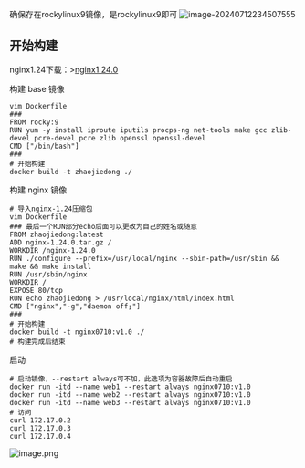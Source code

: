 确保存在rockylinux9镜像，是rockylinux9即可
![image-20240712234507555](https://gitee.com/zhaojiedong/img/raw/master/image-20240712234507555.png)

## 开始构建

nginx1.24下载：>[nginx1.24.0](https://gitee.com/zhaojiedong/work/raw/master/%E6%96%87%E4%BB%B6/nginx-1.24.0.tar.gz)

构建 base 镜像
```shell
vim Dockerfile
###
FROM rocky:9
RUN yum -y install iproute iputils procps-ng net-tools make gcc zlib-devel pcre-devel pcre zlib openssl openssl-devel
CMD ["/bin/bash"]
###
# 开始构建
docker build -t zhaojiedong ./
```

构建 nginx 镜像
```shell
# 导入nginx-1.24压缩包
vim Dockerfile
### 最后一个RUN部分echo后面可以更改为自己的姓名或随意
FROM zhaojiedong:latest
ADD nginx-1.24.0.tar.gz /
WORKDIR /nginx-1.24.0
RUN ./configure --prefix=/usr/local/nginx --sbin-path=/usr/sbin && make && make install
RUN /usr/sbin/nginx
WORKDIR /
EXPOSE 80/tcp
RUN echo zhaojiedong > /usr/local/nginx/html/index.html
CMD ["nginx","-g","daemon off;"]
###
# 开始构建
docker build -t nginx0710:v1.0 ./
# 构建完成后结束
```

启动
```shell
# 启动镜像，--restart always可不加，此选项为容器故障后自动重启
docker run -itd --name web1 --restart always nginx0710:v1.0
docker run -itd --name web2 --restart always nginx0710:v1.0
docker run -itd --name web3 --restart always nginx0710:v1.0
# 访问
curl 172.17.0.2
curl 172.17.0.3
curl 172.17.0.4
```
![image.png](https://gitee.com/zhaojiedong/img/raw/master/20240815172335.png)

